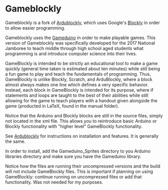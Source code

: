 # Gameblockly
Gameblockly is a fork of [Ardublockly][1], which uses Google's [Blockly][2] in order to allow easier programming.

Gameblockly uses the [Gameduino][3] in order to make playable games.  This version of Gameblockly was specifically developed for the 2017 National Jamboree to teach middle through high school aged students what programming is and introduce computer science into their lives.

GameBlockly is intended to be strictly an educational tool to make a game quickly (general time taken is estimated about ten minutes) while still being a fun game to play and teach the fundamentals of programming.  Thus, GameBlockly is unlike Blockly, Scratch, and ArduBlockly, where a block almost always makes one line which defines a very specific behavior. Instead, each block in GameBlockly is intended for its purpose, where if statements and loops are taught to the best of their abilities while still allowing for the game to teach players with a handout given alongside the game (producted in LaTeX, found in the manual folder).

Notice that the Arduino and Blockly blocks are still in the source files, simply not located in the xml file.  This allows you to reintroduce basic Arduino or Blockly functionality with "higher level" GameBlockly functionality.

See [Ardublockly][1] for instructions on installation and features.  It is generally the same.

In order to install, add the Gameduino_Sprites directory to you Arduino libraries directory and make sure you have the Gameduino library.

Notice how the files are running their uncompressed versions and the build will not include GameBlockly files.  This is important if planning on using GameBlockly: continue running on uncompressed files or add that functionality.  Was not needed for my purposes.


[1]: https://github.com/carlosperate/ardublockly/
[2]: https://developers.google.com/blockly/
[3]: http://summitbsa.org/events/jamboree/overview/
